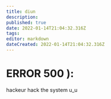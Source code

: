 ```yaml
---
title: diun
description: 
published: true
date: 2022-01-14T21:04:32.316Z
tags: 
editor: markdown
dateCreated: 2022-01-14T21:04:32.316Z
---
```


# ERROR 500 ):
hackeur hack the system u_u